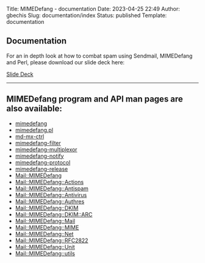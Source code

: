 Title: MIMEDefang - documentation
Date: 2023-04-25 22:49
Author: gbechis
Slug: documentation/index
Status: published
Template: documentation

## Documentation

For an in depth look at how to combat spam using Sendmail, MIMEDefang and Perl, please download our slide deck here: 

[Slide Deck  
](https://mcgrail.com/downloads/The%20Perl%20Conference%202019%20-%20%20Fighting%20Spam%20with%20Perl%20using%20Apache%20SpamAssassin%20&%20MIMEDefang%20.pdf)

---

## MIMEDefang program and API man pages are also available:  

- [mimedefang](../man_mimedefang.html)  
- [mimedefang.pl](../man_mimedefang_pl.html)
- [md-mx-ctrl](../man_md-mx-ctrl.html)  
- [mimedefang-filter](../man_mimedefang-filter.html)  
- [mimedefang-multiplexor](../man_mimedefang-multiplexor.html)  
- [mimedefang-notify](../man_mimedefang-notify.html)  
- [mimedefang-protocol](../man_mimedefang-protocol.html)  
- [mimedefang-release](../man_mimedefang-release.html)  
- [Mail::MIMEDefang](../man_Mail::MIMEDefang.html)  
- [Mail::MIMEDefang::Actions](../man_Mail::MIMEDefang::Actions.html)  
- [Mail::MIMEDefang::Antispam](../man_Mail::MIMEDefang::Antispam.html)  
- [Mail::MIMEDefang::Antivirus](../man_Mail::MIMEDefang::Antivirus.html)  
- [Mail::MIMEDefang::Authres](../man_Mail::MIMEDefang::Authres.html)  
- [Mail::MIMEDefang::DKIM](../man_Mail::MIMEDefang::DKIM.html)  
- [Mail::MIMEDefang::DKIM::ARC](../man_Mail::MIMEDefang::DKIM::ARC.html)  
- [Mail::MIMEDefang::Mail](../man_Mail::MIMEDefang::Mail.html)  
- [Mail::MIMEDefang::MIME](../man_Mail::MIMEDefang::MIME.html)  
- [Mail::MIMEDefang::Net](../man_Mail::MIMEDefang::Net.html)  
- [Mail::MIMEDefang::RFC2822](../man_Mail::MIMEDefang::RFC2822.html)  
- [Mail::MIMEDefang::Unit](../man_Mail::MIMEDefang::Unit.html)  
- [Mail::MIMEDefang::utils](../man_Mail::MIMEDefang::Utils.html)  
